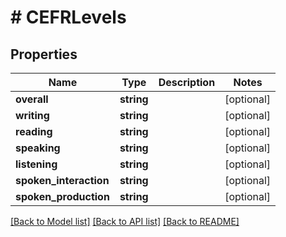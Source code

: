 # # CEFRLevels

## Properties

Name | Type | Description | Notes
------------ | ------------- | ------------- | -------------
**overall** | **string** |  | [optional]
**writing** | **string** |  | [optional]
**reading** | **string** |  | [optional]
**speaking** | **string** |  | [optional]
**listening** | **string** |  | [optional]
**spoken_interaction** | **string** |  | [optional]
**spoken_production** | **string** |  | [optional]

[[Back to Model list]](../../README.md#models) [[Back to API list]](../../README.md#endpoints) [[Back to README]](../../README.md)
